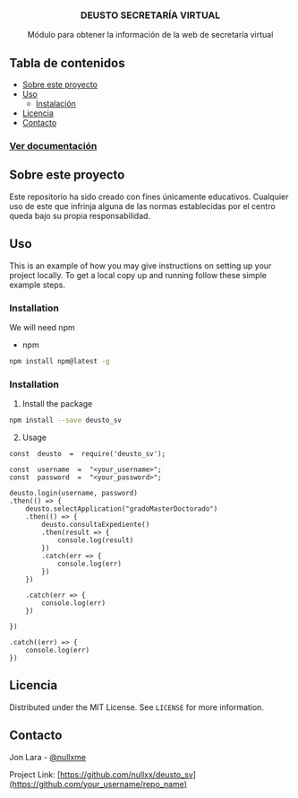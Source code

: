 <h3 align="center">DEUSTO SECRETARÍA VIRTUAL</h3>

  <p align="center">
    Módulo para obtener la información de la web de secretaría virtual


## Tabla de contenidos

* [Sobre este proyecto](#sobre-este-proyecto)
* [Uso](#uso)
  * [Instalación](#installation)
* [Licencia](#licencia)
* [Contacto](#contacto)

### [Ver documentación](https://github.com/nullxx/deusto_sv/wiki/Documentaci%C3%B3n)


## Sobre este proyecto

Este repositorio ha sido creado con fines únicamente educativos. Cualquier uso de este que infrinja alguna de las normas establecidas por el centro queda bajo su propia responsabilidad.



## Uso

This is an example of how you may give instructions on setting up your project locally.
To get a local copy up and running follow these simple example steps.

### Installation

We will need npm
* npm
```sh
npm install npm@latest -g
```

### Installation


1. Install the package
```sh
npm install --save deusto_sv
```

2. Usage
```JS
const  deusto  =  require('deusto_sv');

const  username  =  "<your_username>";
const  password  =  "<your_password>";

deusto.login(username, password)
.then(() => {
	deusto.selectApplication("gradoMasterDoctorado")
	.then(() => {
		deusto.consultaExpediente()
		.then(result => {
			console.log(result)
		})
		.catch(err => {
			console.log(err)
		})
	})

	.catch(err => {
		console.log(err)
	})

})

.catch((err) => {
	console.log(err)
})
```

## Licencia

Distributed under the MIT License. See `LICENSE` for more information.

## Contacto
Jon Lara - [@nullxme](https://twitter.com/nullxme)

Project Link: [https://github.com/nullxx/deusto_sv](https://github.com/your_username/repo_name)
